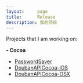 ```yaml
---
layout:     page
title:      Release
description: 我的项目
---
```

Projects that I am working on:

**- Cocoa**

* [PasswordSaver](/release/password/)
* [DoubanAPICocoa-iOS](https://github.com/GuoJing/DoubanAPICocoa-iOS)
* [DoubanAPICocoa-OSX](https://github.com/GuoJing/DoubanAPICocoa-OSX)
